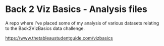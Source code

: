 # Back 2 Viz Basics - Analysis files

A repo where I've placed some of my analysis of various datasets relating to the Back2VizBasics data challenge.

https://www.thetableaustudentguide.com/vizbasics
